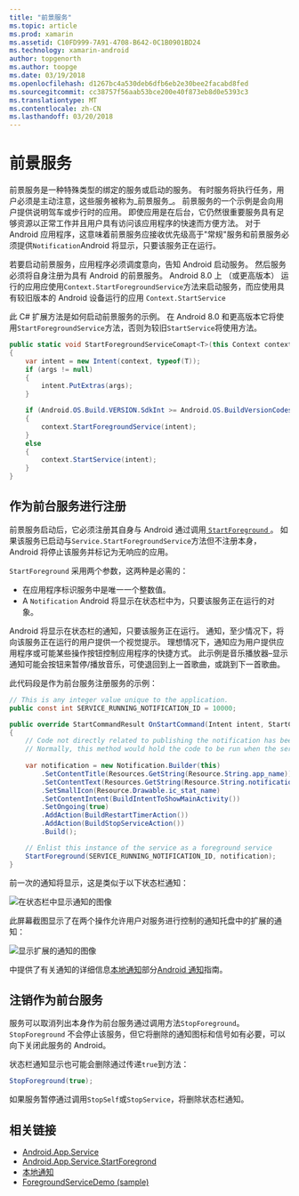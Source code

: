 ```yaml
---
title: "前景服务"
ms.topic: article
ms.prod: xamarin
ms.assetid: C10FD999-7A91-4708-B642-0C1B0901BD24
ms.technology: xamarin-android
author: topgenorth
ms.author: toopge
ms.date: 03/19/2018
ms.openlocfilehash: d1267bc4a530deb6dfb6eb2e30bee2facabd8fed
ms.sourcegitcommit: cc38757f56aab53bce200e40f873eb8d0e5393c3
ms.translationtype: MT
ms.contentlocale: zh-CN
ms.lasthandoff: 03/20/2018
---
```

# <a name="foreground-services"></a>前景服务

前景服务是一种特殊类型的绑定的服务或启动的服务。 有时服务将执行任务，用户必须是主动注意，这些服务被称为_前景服务_。 前景服务的一个示例是会向用户提供说明驾车或步行时的应用。 即使应用是在后台，它仍然很重要服务具有足够资源以正常工作并且用户具有访问该应用程序的快速而方便方法。 对于 Android 应用程序，这意味着前景服务应接收优先级高于"常规"服务和前景服务必须提供`Notification`Android 将显示，只要该服务正在运行。
 
若要启动前景服务，应用程序必须调度意向，告知 Android 启动服务。 然后服务必须将自身注册为具有 Android 的前景服务。 Android 8.0 上 （或更高版本） 运行的应用应使用`Context.StartForegroundService`方法来启动服务，而应使用具有较旧版本的 Android 设备运行的应用 `Context.StartService`

此 C# 扩展方法是如何启动前景服务的示例。 在 Android 8.0 和更高版本它将使用`StartForegroundService`方法，否则为较旧`StartService`将使用方法。  

```csharp
public static void StartForegroundServiceComapt<T>(this Context context, Bundle args = null) where T : Service
{
    var intent = new Intent(context, typeof(T));
    if (args != null) 
    {
        intent.PutExtras(args);
    }

    if (Android.OS.Build.VERSION.SdkInt >= Android.OS.BuildVersionCodes.O)
    {
        context.StartForegroundService(intent);
    }
    else
    {
        context.StartService(intent);
    }
}
```

## <a name="registering-as-a-foreground-service"></a>作为前台服务进行注册

前景服务启动后，它必须注册其自身与 Android 通过调用[ `StartForeground` ](https://developer.xamarin.com/api/member/Android.App.Service.StartForeground/p/System.Int32/Android.App.Notification/)。 如果该服务已启动与`Service.StartForegroundService`方法但不注册本身，Android 将停止该服务并标记为无响应的应用。

`StartForeground` 采用两个参数，这两种是必需的：
 
* 在应用程序标识服务中是唯一一个整数值。
* A `Notification` Android 将显示在状态栏中为，只要该服务正在运行的对象。

Android 将显示在状态栏的通知，只要该服务正在运行。 通知，至少情况下，将向该服务正在运行的用户提供一个视觉提示。 理想情况下，通知应为用户提供应用程序或可能某些操作按钮控制应用程序的快捷方式。 此示例是音乐播放器&ndash;显示通知可能会按钮来暂停/播放音乐，可使退回到上一首歌曲，或跳到下一首歌曲。 

此代码段是作为前台服务注册服务的示例：   

```csharp
// This is any integer value unique to the application.
public const int SERVICE_RUNNING_NOTIFICATION_ID = 10000;

public override StartCommandResult OnStartCommand(Intent intent, StartCommandFlags flags, int startId)
{
    // Code not directly related to publishing the notification has been omitted for clarity.
    // Normally, this method would hold the code to be run when the service is started.
    
    var notification = new Notification.Builder(this)
        .SetContentTitle(Resources.GetString(Resource.String.app_name))
        .SetContentText(Resources.GetString(Resource.String.notification_text))
        .SetSmallIcon(Resource.Drawable.ic_stat_name)
        .SetContentIntent(BuildIntentToShowMainActivity())
        .SetOngoing(true)
        .AddAction(BuildRestartTimerAction())
        .AddAction(BuildStopServiceAction())
        .Build();

    // Enlist this instance of the service as a foreground service
    StartForeground(SERVICE_RUNNING_NOTIFICATION_ID, notification);
}
```

前一次的通知将显示，这是类似于以下状态栏通知：

![在状态栏中显示通知的图像](foreground-services-images/foreground-services-01.png "状态栏中显示通知的图像")

此屏幕截图显示了在两个操作允许用户对服务进行控制的通知托盘中的扩展的通知：

![显示扩展的通知的图像](foreground-services-images/foreground-services-02.png "显示扩展的通知的图像。")

中提供了有关通知的详细信息[本地通知](~/android/app-fundamentals/notifications/local-notifications.md)部分[Android 通知](~/android/app-fundamentals/notifications/index.md)指南。

## <a name="unregistering-as-a-foreground-service"></a>注销作为前台服务

服务可以取消列出本身作为前台服务通过调用方法`StopForeground`。 `StopForeground` 不会停止该服务，但它将删除的通知图标和信号如有必要，可以向下关闭此服务的 Android。

状态栏通知显示也可能会删除通过传递`true`到方法： 

```csharp
StopForeground(true);
```

如果服务暂停通过调用`StopSelf`或`StopService`，将删除状态栏通知。

## <a name="related-links"></a>相关链接

- [Android.App.Service](https://developer.xamarin.com/api/type/Android.App.Service/)
- [Android.App.Service.StartForegrond](https://developer.xamarin.com/api/member/Android.App.Service.StartForeground/p/System.Int32/Android.App.Notification/)
- [本地通知](~/android/app-fundamentals/notifications/local-notifications.md)
- [ForegroundServiceDemo (sample)](https://developer.xamarin.com/samples/monodroid/ApplicationFundamentals/ServiceSamples/ForegroundServiceDemo/)
